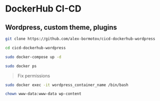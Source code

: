 # DockerHub CI-CD

## Wordpress, custom theme, plugins

```bash
git clone https://github.com/alex-bormotov/cicd-dockerhub-wordpress
```

```bash
cd cicd-dockerhub-wordpress
```

```bash
sudo docker-compose up -d
```

```bash
sudo docker ps
```

> Fix permissions

```bash
sudo docker exec -it wordpress_container_name /bin/bash
```

```bash
chown www-data:www-data wp-content
```
